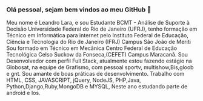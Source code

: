 ### Olá pessoal, sejam bem vindos ao meu GitHub 👋

Meu nome é Leandro Lara, e sou Estudante BCMT - Análise de Suporte à Decisão Universidade Federal do Rio de Janeiro (UFRJ), tenho formação em Técnico em Informática para internet pelo Instituto Federal de Educação, Ciência e Tecnologia do Rio de Janeiro (IFRJ) Campus São João de Meriti
Sou formado em Técnico em Mecânica Centro Federal de Educação Tecnológica Celso Suckow da Fonseca,(CEFET) Campus Maracanã.
Sou Desenvolvedor com perfil Full Stack, atualmente estou fazendo estágio na Globosat, na equipe de Grafismo, com pessoal sportv, multishow,Bis,gloob e gnt. 
Sou amante de boas práticas de desenvolvimento. Trabalho com HTML, CSS, JAVASCRIPT, jQuery, NodeJS, PHP,Java, Python,Django,Ruby,MongoDB e MYSQL, Neste ano estudando parte de android e Ios. 
 

